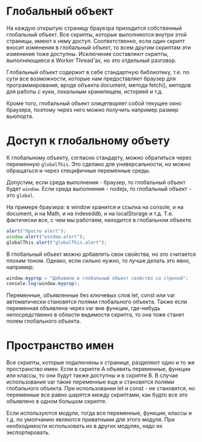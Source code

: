 # Глобальный объект

На каждую открытую страницу брауезра приходится собственный глобальный объект. Все скрипты, которые выполняются внутри этой страницы, имеют к нему доступ. Соответственно, если один скрипт вносит изменения в глобальный объект, то всем другим скриптам эти изменения тоже доступны. Исключение составляют скрипты, выполняющиеся в Worker Thread'ах, но это отдельный разговор.

Глобальный объект содержит в себе стандартную библиотеку, т.е. по сути все возможности, которые нам предоставляет браузер для программирования, вроде объекта document, метода fetch(), методов для работы с куки, локальным хранилищем, историей и т.д.

Кроме того, глобальный объект олицетворяет собой текущее окно браузера, поэтому через него можно получить например размер вьюпорта.

# Доступ к глобальному объету

К глобальному объекту, согласно стандарту, можно обратиться через переменную `globalThis`. Это сделано для универсальности, но можно обращаться и через специфичные переменные среды.

Допустим, если среда выполнения - браузер, то глобальный объект будет `window`. Если среда выполнения - nodejs, то глобальный объект - это `global`.

На примере браузера: в window хранится и ссылка на console, и на document, и на Math, и на indexeddb, и на localStorage и т.д. Т.е. фактически все, с чем мы работаем, находится в глобальном объекте.

```javascript
alert("Просто alert");
window.alert("window.alert");
globalThis.alert("globalThis.alert");
```

В глобальный объект можно добавлять свои свойства, но это считается плохим тоном. Однако, если сильно нужно, то лучше делать это явно, например:

```java
window.myprop = "Добавили в глобальный объект свойство со строкой";
console.log(window.myprop);
```

Переменные, объявленные без ключевых слов let, const или var автоматически становятся полями глобального объекта. Также если переменная объявлена через var вне функции, где-нибудь непосредственно в области видимости скрипта, то она тоже станет полем глобального объекта.

# Пространство имен

Все скрипты, которые подключены к странице, разделяют одно и то же пространство имен. Если в скрипте А объявить переменные, функции или классы, то они будут также доступны и в скрипте В. В случае использования var такие переменные еще и становятся полями глобального объекта. При использовании let и const - не становятся, но переменные все равно шарятся между скриптами, как будто все это объявлено в одном большом скрипте.

Если используются модули, тогда все переменные, функции, классы и т.д. по умолчанию являются приватными для этого модуля. При необходимости использовать их в других модулях, надо их экспортировать.